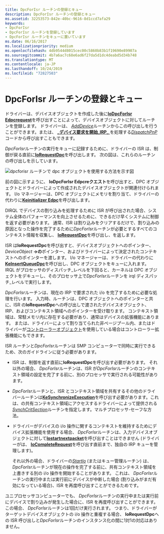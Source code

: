 ```yaml
---
title: DpcForIsr ルーチンの登録とキュー
description: DpcForIsr ルーチンの登録とキュー
ms.assetid: 32253573-842e-40bc-9616-8d1ccd7afa29
keywords:
- DpcForIsr
- DpcForIsr ルーチンを登録しています
- DpcForIsr ルーチンをキューに置いています
ms.date: 06/16/2017
ms.localizationpriority: medium
ms.openlocfilehash: 4db9544d8015cec00c5860b83b1f19690e89907a
ms.sourcegitcommit: 4b7a6ac7c68e6ad6f27da5d1dc4deabd5d34b748
ms.translationtype: MT
ms.contentlocale: ja-JP
ms.lasthandoff: 10/24/2019
ms.locfileid: "72827503"
---
```

# <a name="registering-and-queuing-a-dpcforisr-routine"></a>DpcForIsr ルーチンの登録とキュー





ドライバーは、デバイスオブジェクトを作成した後に[**IoDpcForIsr Edpcrequest**](https://docs.microsoft.com/windows-hardware/drivers/ddi/wdm/nf-wdm-ioinitializedpcrequest)を呼び出すことによって、デバイスオブジェクトに対して[](https://docs.microsoft.com/windows-hardware/drivers/ddi/wdm/nc-wdm-io_dpc_routine)ルーチンを登録します。 ドライバーは、 [*AddDevice*](https://docs.microsoft.com/windows-hardware/drivers/ddi/wdm/nc-wdm-driver_add_device)ルーチンからこの呼び出しを行うことができます。または、 [ **\_デバイス要求を開始\_IRP\_** ](https://docs.microsoft.com/windows-hardware/drivers/kernel/irp-mn-start-device)を処理する[*DispatchPnP*](https://docs.microsoft.com/windows-hardware/drivers/ddi/wdm/nc-wdm-driver_dispatch)コードから呼び出すこともできます。

*DpcForIsr*ルーチンの実行をキューに記録するために、ドライバーの ISR は、制御が戻る直前に[**IoRequestDpc**](https://docs.microsoft.com/windows-hardware/drivers/ddi/wdm/nf-wdm-iorequestdpc)を呼び出します。 次の図は、これらのルーチンの呼び出しを示しています。

![dpcforisr ルーチンで dpc オブジェクトを使用する方法を示す図](images/3dpcisr.png)

前の図に示すように、 **IoDpcForIsr Edpcreクエスト**を呼び出すと、DPC オブジェクトとドライバーによって作成されたデバイスオブジェクトが関連付けられます。 I/o マネージャーは、DPC オブジェクトにメモリを割り当て、ドライバーの代わりに[**Keinitializer Edpc**](https://docs.microsoft.com/windows-hardware/drivers/ddi/wdm/nf-wdm-keinitializedpc)を呼び出します。

DIRQL でデバイスの割り込みを処理するために ISR が呼び出された場合、システム全体のパフォーマンスを向上させるために、できるだけ早くシステムに制御を返す必要があります。 通常、ISR は割り込みをクリアするだけで、割り込みの原因となった操作を完了するために*DpcForIsr*ルーチンが必要とするすべてのコンテキスト情報を収集し、 [**IoRequestDpc**](https://docs.microsoft.com/windows-hardware/drivers/ddi/wdm/nf-wdm-iorequestdpc)を呼び出し、を返します。

ISR は**IoRequestDpc**を呼び出すと、デバイスオブジェクトへのポインター、 *DeviceObject* **-&gt;の**ポインター、およびドライバーによって決定されたコンテキストへのポインターを渡します。 I/o マネージャーは、ドライバーの代わりに[**KeInsertQueueDpc**](https://docs.microsoft.com/windows-hardware/drivers/ddi/wdm/nf-wdm-keinsertqueuedpc)を呼び出し、DPC オブジェクトをキューに入れます。 IRQL がプロセッサのディスパッチ\_レベルを下回ると、カーネルは DPC オブジェクトをデキューし、そのプロセッサ上で*DpcForIsr*ルーチンを irql ディスパッチ\_レベルで実行します。

*DpcForIsr*ルーチンは、現在の IRP で要求された i/o を完了するために必要な処理を行います。 入力時、ルーチンは、DPC オブジェクトへのポインターと共に、ISR の**IoRequestDpc**への呼び出しで渡されたデバイスオブジェクト、IRP、およびコンテキスト領域へのポインターを受け取ります。 コンテキスト領域は、常駐メモリ内に存在する必要があり、通常はデバイスの拡張機能にあります。 または、ドライバーによって割り当てられた非ページプール内、またはドライバーが[コントローラーオブジェクト](using-controller-objects.md)を使用している場合はコントローラー拡張機能にもできます。

ISR ルーチンと*DpcForIsr*ルーチンは SMP コンピューターで同時に実行できるため、次のガイドラインに従う必要があります。

-   ISR は、制御を返す直前に**IoRequestDpc**を呼び出す必要があります。 それ以外の場合、 *DpcForIsr*ルーチンは、ISR が*DpcForIsr*ルーチンのコンテキスト領域の設定を完了する前に、別のプロセッサで実行される可能性があります。

-   *DpcForIsr*ルーチンと、ISR とコンテキスト領域を共有するその他のドライバールーチンは[**KeSynchronizeExecution**](https://docs.microsoft.com/windows-hardware/drivers/ddi/wdm/nf-wdm-kesynchronizeexecution)を呼び出す必要があります。これは、の共有コンテキスト領域にアクセスするドライバーによって提供される[*SynchCritSection*](https://docs.microsoft.com/windows-hardware/drivers/ddi/wdm/nc-wdm-ksynchronize_routine)ルーチンを指定します。マルチプロセッサ-セーフな方法。

-   ドライバーがデバイスの i/o 操作に関するコンテキストを維持するためにデバイス拡張機能を使用する場合、 *DpcForIsr*ルーチンは、入力デバイスオブジェクトに対して[**Iostartnextpacket**](https://docs.microsoft.com/windows-hardware/drivers/ddi/ntifs/nf-ntifs-iostartnextpacket)を呼び出すことはできません (ドライバーがは、 [**IoCompleteRequest**](https://docs.microsoft.com/windows-hardware/drivers/ddi/wdm/nf-wdm-iocompleterequest)を呼び出す直前まで、独自の IRP キューを管理します)。

    それ以外の場合、ドライバーの[*StartIo*](https://docs.microsoft.com/windows-hardware/drivers/ddi/wdm/nc-wdm-driver_startio) (またはキュー管理ルーチン) は、 *DpcForIsr*ルーチンが現在の操作を完了する前に、共有コンテキスト領域を上書きする別の i/o 操作を開始することがあります。 これは、 *DpcForIsr*ルーチンの実行中または実行前にデバイスが中断した場合 (割り込みがまだ有効になっている場合)、ISR を再度呼び出すことができるためです。

ユニプロセッサコンピューターでも、 *DpcForIsr*ルーチンの実行中または実行前にデバイスで割り込みが発生した場合に、ISR を再度呼び出すことができます。 この場合、 *DpcForIsr*ルーチンは1回だけ実行されます。 つまり、ドライバーがターゲットデバイスオブジェクトの i/o 操作と重複する場合、 **IoRequestDpc**への ISR 呼び出しと*DpcForIsr*ルーチンのインスタンス化の間に1対1の対応はありません。

 

 




